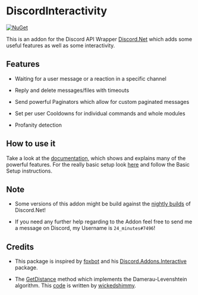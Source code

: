 # DiscordInteractivity

[![NuGet](https://img.shields.io/nuget/vpre/DiscordInteractivity.svg?style=plastic)](https://www.nuget.org/packages/DiscordInteractivity)

This is an addon for the Discord API Wrapper [Discord.Net](https://github.com/discord-net/Discord.Net) which adds some useful features as well as some interactivity.



## Features

- Waiting for a user message or a reaction in a specific channel

- Reply and delete messages/files with timeouts

- Send powerful Paginators which allow for custom paginated messages

- Set per user Cooldowns for individual commands and whole modules

- Profanity detection

  

## How to use it

Take a look at the [documentation](https://github.com/TwentyFourMinutes/DiscordInteractivity/wiki), which shows and explains many of the powerful features. For the really basic setup look [here](https://github.com/TwentyFourMinutes/DiscordInteractivity/wiki/InteractivityService#basic-setup) and follow the Basic Setup instructions.



## Note

- Some versions of this addon might be build against the [nightly builds](https://github.com/discord-net/Discord.Net#unstable-myget) of Discord.Net!

- If you need any further help regarding to the Addon feel free to send me a message on Discord, my Username is `24_minutes#7496`!

  

## Credits

- This package is inspired by [foxbot](https://github.com/foxbot) and his [Discord.Addons.Interactive](https://github.com/foxbot/Discord.Addons.Interactive) package.

- The [GetDistance](github.com/TwentyFourMinutes/DiscordInteractivity/blob/dev/DiscordInteractivity/Core/Profanity/ProfanityHandler.cs) method which implements the Damerau-Levenshtein algorithm. This [code](https://gist.github.com/wickedshimmy/449595) is written by [wickedshimmy](https://gist.github.com/wickedshimmy).

